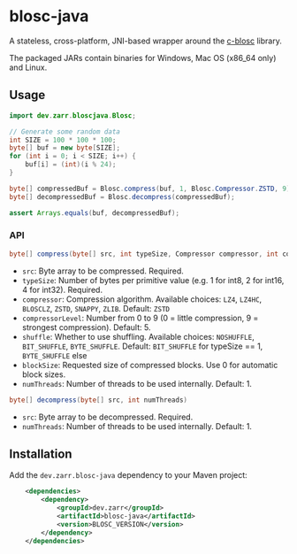 # blosc-java

A stateless, cross-platform, JNI-based wrapper around the [c-blosc](https://github.com/Blosc/c-blosc) library.

The packaged JARs contain binaries for Windows, Mac OS (x86_64 only) and Linux.

## Usage
```java
import dev.zarr.bloscjava.Blosc;

// Generate some random data
int SIZE = 100 * 100 * 100;
byte[] buf = new byte[SIZE];
for (int i = 0; i < SIZE; i++) {
    buf[i] = (int)(i % 24);
}

byte[] compressedBuf = Blosc.compress(buf, 1, Blosc.Compressor.ZSTD, 9);
byte[] decompressedBuf = Blosc.decompress(compressedBuf);

assert Arrays.equals(buf, decompressedBuf);
```

### API
```java
byte[] compress(byte[] src, int typeSize, Compressor compressor, int compressorLevel, Shuffle shuffle, int blockSize, int numThreads)
```

- `src`: Byte array to be compressed. Required.
- `typeSize`: Number of bytes per primitive value (e.g. 1 for int8, 2 for int16, 4 for int32). Required.
- `compressor`: Compression algorithm. Available choices: `LZ4`, `LZ4HC`, `BLOSCLZ`, `ZSTD`, `SNAPPY`, `ZLIB`. 
  Default: `ZSTD`
- `compressorLevel`: Number from 0 to 9 (0 = little compression, 9 = strongest compression). Default: 5.
- `shuffle`: Whether to use shuffling. Available choices: `NOSHUFFLE`, `BIT_SHUFFLE`, `BYTE_SHUFFLE`. Default: 
  `BIT_SHUFFLE` for typeSize == 1, `BYTE_SHUFFLE` else
- `blockSize`: Requested size of compressed blocks. Use 0 for automatic block sizes.
- `numThreads`: Number of threads to be used internally. Default: 1.

```java
byte[] decompress(byte[] src, int numThreads)
```

- `src`: Byte array to be decompressed. Required.
- `numThreads`: Number of threads to be used internally. Default: 1.

## Installation

Add the `dev.zarr.blosc-java` dependency to your Maven project:

```xml
    <dependencies>
        <dependency>
            <groupId>dev.zarr</groupId>
            <artifactId>blosc-java</artifactId>
            <version>BLOSC_VERSION</version>
        </dependency>
    </dependencies>
```